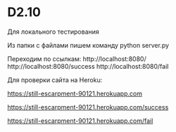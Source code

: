 <h1>D2.10</h1>

Для локального тестирования

Из папки с файлами пишем команду python server.py

Переходим по ссылкам: http://localhost:8080/ http://localhost:8080/success http://localhost:8080/fail

Для проверки сайта на Heroku:

https://still-escarpment-90121.herokuapp.com

https://still-escarpment-90121.herokuapp.com/success

https://still-escarpment-90121.herokuapp.com/fail
